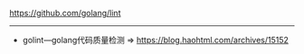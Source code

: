 https://github.com/golang/lint

---

* golint—golang代码质量检测 => https://blog.haohtml.com/archives/15152